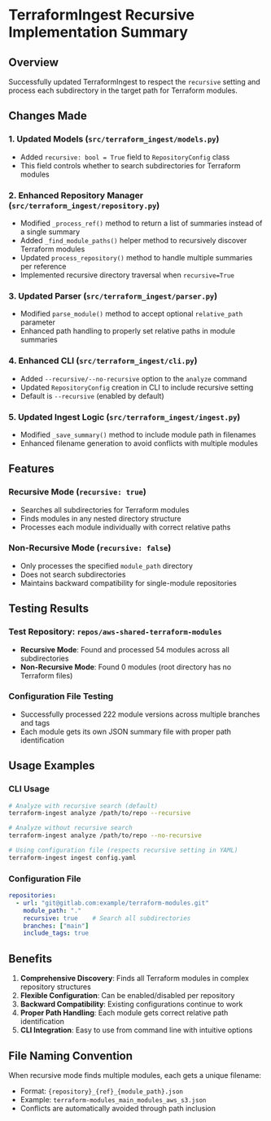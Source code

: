 # TerraformIngest Recursive Implementation Summary

## Overview
Successfully updated TerraformIngest to respect the `recursive` setting and process each subdirectory in the target path for Terraform modules.

## Changes Made

### 1. Updated Models (`src/terraform_ingest/models.py`)
- Added `recursive: bool = True` field to `RepositoryConfig` class
- This field controls whether to search subdirectories for Terraform modules

### 2. Enhanced Repository Manager (`src/terraform_ingest/repository.py`)
- Modified `_process_ref()` method to return a list of summaries instead of a single summary
- Added `_find_module_paths()` helper method to recursively discover Terraform modules
- Updated `process_repository()` method to handle multiple summaries per reference
- Implemented recursive directory traversal when `recursive=True`

### 3. Updated Parser (`src/terraform_ingest/parser.py`)
- Modified `parse_module()` method to accept optional `relative_path` parameter
- Enhanced path handling to properly set relative paths in module summaries

### 4. Enhanced CLI (`src/terraform_ingest/cli.py`)
- Added `--recursive/--no-recursive` option to the `analyze` command
- Updated `RepositoryConfig` creation in CLI to include recursive setting
- Default is `--recursive` (enabled by default)

### 5. Updated Ingest Logic (`src/terraform_ingest/ingest.py`)
- Modified `_save_summary()` method to include module path in filenames
- Enhanced filename generation to avoid conflicts with multiple modules

## Features

### Recursive Mode (`recursive: true`)
- Searches all subdirectories for Terraform modules
- Finds modules in any nested directory structure
- Processes each module individually with correct relative paths

### Non-Recursive Mode (`recursive: false`)
- Only processes the specified `module_path` directory
- Does not search subdirectories
- Maintains backward compatibility for single-module repositories

## Testing Results

### Test Repository: `repos/aws-shared-terraform-modules`
- **Recursive Mode**: Found and processed 54 modules across all subdirectories
- **Non-Recursive Mode**: Found 0 modules (root directory has no Terraform files)

### Configuration File Testing
- Successfully processed 222 module versions across multiple branches and tags
- Each module gets its own JSON summary file with proper path identification

## Usage Examples

### CLI Usage
```bash
# Analyze with recursive search (default)
terraform-ingest analyze /path/to/repo --recursive

# Analyze without recursive search
terraform-ingest analyze /path/to/repo --no-recursive

# Using configuration file (respects recursive setting in YAML)
terraform-ingest ingest config.yaml
```

### Configuration File
```yaml
repositories:
  - url: "git@gitlab.com:example/terraform-modules.git"
    module_path: "."
    recursive: true    # Search all subdirectories
    branches: ["main"]
    include_tags: true
```

## Benefits
1. **Comprehensive Discovery**: Finds all Terraform modules in complex repository structures
2. **Flexible Configuration**: Can be enabled/disabled per repository
3. **Backward Compatibility**: Existing configurations continue to work
4. **Proper Path Handling**: Each module gets correct relative path identification
5. **CLI Integration**: Easy to use from command line with intuitive options

## File Naming Convention
When recursive mode finds multiple modules, each gets a unique filename:
- Format: `{repository}_{ref}_{module_path}.json`
- Example: `terraform-modules_main_modules_aws_s3.json`
- Conflicts are automatically avoided through path inclusion